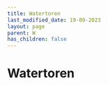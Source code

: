 ```yaml
---
title: Watertoren
last_modified_date: 19-09-2023
layout: page
parent: W
has_children: false
---
```


Watertoren
==========

